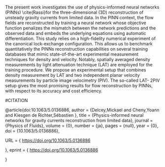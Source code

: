 The present work investigates the use of physics-informed neural networks (PINNs) \cite{Rassi}for the three-dimensional (3D)
reconstruction of unsteady gravity currents from limited data. In the PINN context, the flow fields are reconstructed
by training a neural network whose objective function penalizes the mismatch between the network predictions and the
observed data and embeds the underlying equations using automatic differentiation. This study relies on a high-fidelity
numerical experiment of the canonical lock-exchange configuration. This allows us to benchmark quantitatively the
PINNs reconstruction capabilities on several training databases that mimic state-of-the-art experimental measurement
techniques for density and velocity. Notably, spatially averaged density measurements by light attenuation technique
(LAT) are employed for the training procedure. We propose an experimental setup that combines density measurement
by LAT and two independent planar velocity measurements by particle image velocimetry (PIV). The so-called LAT-
2PIV setup gives the most promising results for flow reconstruction by PINNs, with respect to its accuracy and cost
efficiency.

#CITATION

@article{doi:10.1063/5.0136886,
author = {Delcey,Mickael  and Cheny,Yoann  and Kiesgen de Richter,Sébastien },
title = {Physics-informed neural networks for gravity currents reconstruction from limited data},
journal = {Physics of Fluids},
volume = {0},
number = {ja},
pages = {null},
year = {0},
doi = {10.1063/5.0136886},

URL = { 
        https://doi.org/10.1063/5.0136886
    
},
eprint = { 
        https://doi.org/10.1063/5.0136886
    
}